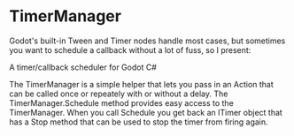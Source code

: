 # TimerManager

Godot's built-in Tween and Timer nodes handle most cases, but sometimes you want to schedule a callback without a lot of fuss, so I present:

A timer/callback scheduler for Godot C#

The TimerManager is a simple helper that lets you pass in an Action that can be called once or repeately with or without a delay. The TimerManager.Schedule method provides easy access to the TimerManager. When you call Schedule you get back an ITimer object that has a Stop method that can be used to stop the timer from firing again.
